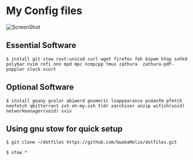# My Config files

![ScreenShot]()

## Essential Software
`$ install git stow rxvt-unicod curl wget firefox feh bspwm htop sxhkd polybar nvim rofi nnn mpd mpc ncmpcpp tmux zathura  zathura-pdf-poppler slock scort `

## Optional Software
  `$ install geany gcolor abiword gnumeric lxappearance pcmanfm pfetch neofetch qbittorrent zsh oh-my-zsh tldr xarchiver unzip wifish(void) networkmanager(void) sxiv `


## Using gnu stow for quick setup

`$ git clone ~/dotfiles https://github.com/GwakaMolie/dotfiles.git`

`$ stow *`

